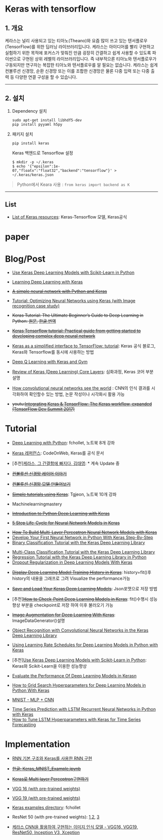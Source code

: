 # Keras with tensorflow



## 1. 개요 


케라스는 널리 사용되고 있는 티아노\(Theano\)와 요즘 많이 쓰고 있는 텐서플로우\(TensorFlow\)를 위한 딥러닝 라이브러리입니다. 케라스는 아이디어를 빨리 구현하고 실험하기 위한 목적에 포커스가 맞춰진 만큼 굉장히 간결하고 쉽게 사용할 수 있도록 파이썬으로 구현된 상위 레벨의 라이브러리입니다. 즉 내부적으론 티아노와 텐서플로우가 구동되지만 연구자는 복잡한 티아노와 텐서플로우를 알 필요는 없습니다. 케라스는 쉽게 컨볼루션 신경망, 순환 신경망 또는 이를 조합한 신경망은 물론 다중 입력 또는 다중 출력 등 다양한 연결 구성을 할 수 있습니다.


---

## 2. 설치 

1. Dependency 설치
   ```
   sudo apt-get install libhdf5-dev
   pip install pyyaml h5py
   ```
2. 패키지 설치
   ```
   pip install keras
   ```

   Keras 백엔드로 Tensorflow 설정
   ```
   $ mkdir -p ~/.keras
   $ echo '{"epsilon":1e-07,"floatx":"float32","backend":"tensorflow"}' > ~/.keras/keras.json
   ```

>  Python에서 Keara 사용 : `from keras import backend as K`





---


## List
- [List of Keras resources](https://github.com/fchollet/keras-resources): Keras-Tensorflow 모델, Keras공식


# paper

# Blog/Post

- [Use Keras Deep Learning Models with Scikit-Learn in Python](http://machinelearningmastery.com/use-keras-deep-learning-models-scikit-learn-python/)

- [Learning Deep Learning with Keras](http://p.migdal.pl/2017/04/30/teaching-deep-learning.html)

* <Del>[A simple neural network with Python and Keras](http://www.pyimagesearch.com/2016/09/26/a-simple-neural-network-with-python-and-keras/)</del>

* [Tutorial: Optimizing Neural Networks using Keras (with Image recognition case study)](https://www.analyticsvidhya.com/blog/2016/10/tutorial-optimizing-neural-networks-using-keras-with-image-recognition-case-study/)

* <del> Keras Tutorial: The Ultimate Beginner’s Guide to Deep Learning in Python: [원문](https://elitedatascience.com/keras-tutorial-deep-learning-in-python?utm_source=mybridge&utm_medium=email&utm_campaign=read_more), [한글 번역](https://byeongkijeong.github.io/Keras-cnn-tutorial/)</del>

- <del>[Keras Tensorflow tutorial: Practical guide from getting started to developing complex deep neural network](http://cv-tricks.com/tensorflow-tutorial/keras/)</del>

* [Keras as a simplified interface to TensorFlow: tutorial](https://blog.keras.io/keras-as-a-simplified-interface-to-tensorflow-tutorial.html): Keras 공식 블로그, Keras와 Tensorflow를 동시에 사용하는 방법

* [Deep Q Learning with Keras and Gym](https://keon.io/rl/deep-q-learning-with-keras-and-gym/)

* [Review of Keras (Deep Learning) Core Layers](https://www.picnet.com.au/blogs/guido/post/2016/05/16/review-of-keras-deep-learning-core-layers/): 심화과정, Keras 코어 부분 설명

- [How convolutional neural networks see the world](https://blog.keras.io/how-convolutional-neural-networks-see-the-world.html) : CNN의 인식 결과를 시각화하여 확인할수 있는 방법, 논문 작성이나 시각화시 활용 가능

- <del> youtu:[Integrating Keras & TensorFlow: The Keras workflow, expanded (TensorFlow Dev Summit 2017)](https://www.youtube.com/watch?v=UeheTiBJ0Io&feature=youtu.be)</del>

# Tutorial

* [Deep Learning with Python](https://github.com/fchollet/deep-learning-with-python-notebooks): fchollet, 노트북 8개 강좌

* [Keras 레퍼런스](https://www.codeonweb.com/course/9e663a9d-7788-4874-bfd6-987a679fb70e): CodeOnWeb, Keras를 공식 문서


* [추천][케라스, 그 간결함에 빠지다, 김태영](https://tykimos.github.io/Keras/2017/01/27/Keras_Lecture_Contents/): * 계속 Update 중
* <del>[컨볼루션 신경망 레이어 이야기](https://tykimos.github.io/Keras/2017/01/27/CNN_Layer_Talk/) </del>
* <del>[컨볼루션 신경망 모델 만들어보기](https://tykimos.github.io/Keras/2017/03/08/CNN_Getting_Started/)</del>


* <del>[Simple tutorials using Keras](https://github.com/tgjeon/Keras-Tutorials)</del>: Tgjeon, 노트북 10개 강좌


* Machinelearningmastery
- <del>[Introduction to Python Deep Learning with Keras](http://machinelearningmastery.com/introduction-python-deep-learning-library-keras/)</del>
* <del>[5 Step Life-Cycle for Neural Network Models in Keras](http://machinelearningmastery.com/5-step-life-cycle-neural-network-models-keras/)</del>
- <del>[How To Build Multi-Layer Perceptron Neural Network Models with Keras](http://machinelearningmastery.com/build-multi-layer-perceptron-neural-network-models-keras/)</del>
- [Develop Your First Neural Network in Python With Keras Step-By-Step](http://machinelearningmastery.com/tutorial-first-neural-network-python-keras/)
- [Binary Classification Tutorial with the Keras Deep Learning Library](http://machinelearningmastery.com/binary-classification-tutorial-with-the-keras-deep-learning-library/)
* [Multi-Class Classification Tutorial with the Keras Deep Learning Library](http://machinelearningmastery.com/multi-class-classification-tutorial-keras-deep-learning-library/)
* [Regression Tutorial with the Keras Deep Learning Library in Python](http://machinelearningmastery.com/regression-tutorial-keras-deep-learning-library-python/)
* [Dropout Regularization in Deep Learning Models With Keras](http://machinelearningmastery.com/dropout-regularization-deep-learning-models-keras/)
- <del>[Display Deep Learning Model Training History in Keras](http://machinelearningmastery.com/display-deep-learning-model-training-history-in-keras/)</del>: history=fit()후 history의 내용을 그래프로 그려 Visualize the performance가능
- <del>[Save and Load Your Keras Deep Learning Models](http://machinelearningmastery.com/save-load-keras-deep-learning-models/)</del>: Json포맷으로 저장 방법
- [추천]<del>[How to Check-Point Deep Learning Models in Keras](http://machinelearningmastery.com/check-point-deep-learning-models-keras/)</del>: fit()수행시 성능 향상 부분을 checkpoint로 저장 하여 이후 불러오기 가능
- <del>[Image Augmentation for Deep Learning With Keras](http://machinelearningmastery.com/image-augmentation-deep-learning-keras/)</del>: ImageDataGenerator()설명
- [Object Recognition with Convolutional Neural Networks in the Keras Deep Learning Library](http://machinelearningmastery.com/object-recognition-convolutional-neural-networks-keras-deep-learning-library/)
- [Using Learning Rate Schedules for Deep Learning Models in Python with Keras](http://machinelearningmastery.com/using-learning-rate-schedules-deep-learning-models-python-keras/)

- [추천][Use Keras Deep Learning Models with Scikit-Learn in Python](http://machinelearningmastery.com/use-keras-deep-learning-models-scikit-learn-python/): Keras와 Scikit-Learn을 이용한 성능향상
* [Evaluate the Performance Of Deep Learning Models in Kerasn](http://machinelearningmastery.com/evaluate-performance-deep-learning-models-keras/)
- [How to Grid Search Hyperparameters for Deep Learning Models in Python With Keras](http://machinelearningmastery.com/grid-search-hyperparameters-deep-learning-models-python-keras/)

* [MNIST - MLP + CNN](http://machinelearningmastery.com/handwritten-digit-recognition-using-convolutional-neural-networks-python-keras/)
- [Time Series Prediction with LSTM Recurrent Neural Networks in Python with Keras](http://machinelearningmastery.com/time-series-prediction-lstm-recurrent-neural-networks-python-keras/)
- [How to Tune LSTM Hyperparameters with Keras for Time Series Forecasting](http://machinelearningmastery.com/tune-lstm-hyperparameters-keras-time-series-forecasting/)



# Implementation
* [RNN 기본 구조와 Keras를 사용한 RNN 구현](https://www.datascienceschool.net/view-notebook/1d93b9dc6c624fbaa6af2ce9290e2479/)

* <del>[한글: Keras_MNIST_Example.ipynb](https://github.com/dolpang2/Keras-Examples/blob/master/Keras_MNIST_Example.ipynb)</del>

* <del>[Keras로 Multi layer Perceptron구현하기](http://iostream.tistory.com/111)</del>

- [VGG 16 (with pre-trained weights)](https://gist.github.com/baraldilorenzo/07d7802847aaad0a35d3)

- [VGG 19 (with pre-trained weights)](https://gist.github.com/baraldilorenzo/8d096f48a1be4a2d660d)

- [Keras examples directory](https://github.com/fchollet/keras/tree/master/examples): fchollet

- ResNet 50 (with pre-trained weights): [1](https://github.com/raghakot/keras-resnet),[2](https://github.com/asmith26/wide_resnets_keras), [3](https://github.com/titu1994/Wide-Residual-Networks)

- [케라스 CNN을 활용하여 구현하는 이미지 인식 모델 - VGG16, VGG19, ResNet50, Inception V3, Xception](http://www.pyimagesearch.com/2017/03/20/imagenet-vggnet-resnet-inception-xception-keras/?spm=5176.100239.blogcont78726.60.hB83tc)
